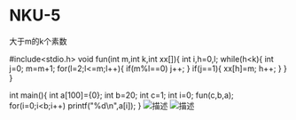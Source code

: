 # NKU-5
大于m的k个素数

#include<stdio.h>
void fun(int m,int k,int xx[]){
	int i,h=0,l;
		while(h<k){
			int j=0;
			m=m+1;
			for(l=2;l<=m;l++){
				if(m%l==0)
				j++;
			}
			if(j==1){
				xx[h]=m;
				h++;
			}
		}	
	}
	
int main(){
	int a[100]={0};
	int b=20;
	int c=1;
	int i=0;
	fun(c,b,a);
	for(i=0;i<b;i++)
	printf("%d\n",a[i]);
}
![描述](https://github.com/foolish1016/MoreView/blob/master/MoreBtn/Preview/7A33E4FC-D15F-4FA2-99D4-371FA7C8DEAA.png)
![描述](http://image.baidu.com/search/detailct=503316480&z=0&ipn=d&word=%E5%9B%BE%E7%89%87&hs=0&pn=0&spn=0&di=154981640220&pi=0&rn=1&tn=baiduimagedetail&is=0%2C0&ie=utf8&oe=utf8&cl=2&lm=-1&cs=415293130%2C2419074865&os=1556766946%2C250663840&simid=4145280632%2C499508967&adpicid=0&lpn=0&ln=30&fr=ala&fm=&sme=&cg=&bdtype=0&oriquery=&objurl=http%3A%2F%2Fimg.zcool.cn%2Fcommunity%2F0117e2571b8b246ac72538120dd8a4.jpg%401280w_1l_2o_100sh.jpg&fromurl=ippr_z2C%24qAzdH3FAzdH3Fooo_z%26e3Bzv55s_z%26e3Bv54_z%26e3BvgAzdH3Fo56hAzdH3FZMTYoNTMzMDQ%3D_z%26e3Bip4s&gsm=0&islist=&querylist=)

